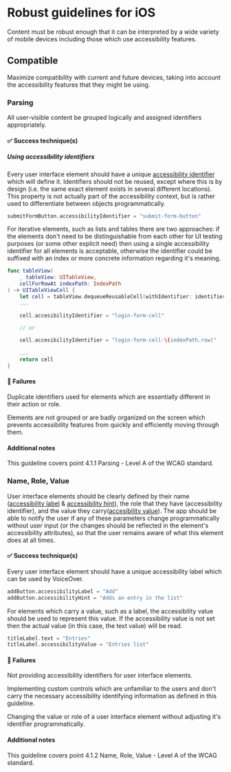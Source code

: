# Robust guidelines for iOS

Content must be robust enough that it can be interpreted by a wide variety of mobile devices including those which use accessibility features.

## Compatible

Maximize compatibility with current and future devices, taking into account the accessibility features that they might be using.

### Parsing

All user-visible content be grouped logically and assigned identifiers appropriately.

#### ✅ Success technique(s)

##### Using accessibility identifiers

Every user interface element should have a unique [accessibility identifier](https://developer.apple.com/documentation/uikit/uiaccessibilityidentification/1623132-accessibilityidentifier) which will define it. Identifiers should not be reused, except where this is by design (i.e. the same exact element exists in several different locations). This property is not actually part of the accessibility context, but is rather used to differentiate between objects programmatically.

```swift
submitFormButton.accessibilityIdentifier = "submit-form-button"
```

For iterative elements, such as lists and tables there are two approaches: if the elements don't need to be distinguishable from each other for UI testing purposes (or some other explicit need) then using a single accessibility identifier for all elements is acceptable, otherwise the identifier could be suffixed with an index or more concrete information regarding it's meaning.

```swift
func tableView(
    _ tableView: UITableView,
    cellForRowAt indexPath: IndexPath
) -> UITableViewCell {
    let cell = tableView.dequeueReusableCell(withIdentifier: identifier)
    ...

    cell.accesibilityIdentifier = "login-form-cell"

    // or

    cell.accesibilityIdentifier = "login-form-cell-\(indexPath.row)"
    
    ... 
    return cell
}
```

#### 🚫 Failures

Duplicate identifiers used for elements which are essentially different in their action or role.

Elements are not grouped or are badly organized on the screen which prevents accessibility features from quickly and efficiently moving through them.

#### Additional notes

This guideline covers point 4.1.1 Parsing - Level A of the WCAG standard.

### Name, Role, Value

User interface elements should be clearly defined by their name ([accessibility label](https://developer.apple.com/documentation/objectivec/nsobject/1615181-accessibilitylabel) & [accessibility hint](https://developer.apple.com/documentation/objectivec/nsobject/1615093-accessibilityhint)), the role that they have (accessibility identifier), and the value they carry([accesibility value](https://developer.apple.com/documentation/objectivec/nsobject/1615117-accessibilityvalue)). The app should be able to notify the user if any of these parameters change programmatically without user input (or the changes should be reflected in the element's accessibility attributes), so that the user remains aware of what this element does at all times.

#### ✅ Success technique(s)

Every user interface element should have a unique accessibility label which can be used by VoiceOver.

```swift
addButton.accessibilityLabel = "Add"
addButton.accessibilityHint = "Adds an entry in the list"
```

For elements which carry a value, such as a label, the accessibility value should be used to represent this value. If the accessibility value is not set then the actual value (in this case, the text value) will be read.

```swift
titleLabel.text = "Entries"
titleLabel.accessibilityValue = "Entries list"
```

#### 🚫 Failures

Not providing accessibility identifiers for user interface elements.

Implementing custom controls which are unfamiliar to the users and don't carry the necessary accessibility identifying information as defined in this guideline.

Changing the value or role of a user interface element without adjusting it's identifier programmatically.

#### Additional notes

This guideline covers point 4.1.2 Name, Role, Value - Level A of the WCAG standard.
